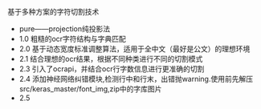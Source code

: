 基于多种方案的字符切割技术
* pure——projection纯投影法
* 1.0 粗糙的ocr字符结构与字典匹配
* 2.0 基于动态宽度标准调整算法，适用于全中文（最好是公文）的理想环境
* 2.1 结合理想的ocr结果，根据不同种类进行不同的切割模式
* 2.3 引入了ocrapi，并结合ocr行字数信息进行更准确的切割
* 2.4 添加神经网络纠错模块,检测行中和行末，出错抛warning.使用前先解压src/keras_master/font_img,zip中的字库图片
* 2.5 